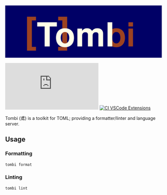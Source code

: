 ![Logo](./docs/images/tombi.svg)

[![GitHub license](https://badgen.net/github/license/Naereen/Strapdown.js?style=flat-square)](https://github.com/Naereen/StrapDown.js/blob/master/LICENSE)
[![CI VSCode Extensions](https://github.com/yassun7010/tombi/actions/workflows/ci_vscode.yml/badge.svg)](https://github.com/yassun7010/tombi/actions/workflows/ci_vscode.yml)

Tombi (鳶) is a toolkit for TOML; providing a formatter/linter and language server.

## Usage
### Formatting
```sh
tombi format
```

### Linting
```sh
tombi lint
```
